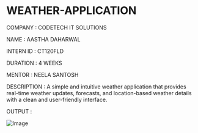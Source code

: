 # WEATHER-APPLICATION

COMPANY : CODETECH IT SOLUTIONS

NAME : AASTHA DAHARWAL

INTERN ID : CT120FLD

DURATION : 4 WEEKS

MENTOR : NEELA SANTOSH

DESCRIPTION : A simple and intuitive weather application that provides real-time weather updates, forecasts, and location-based weather details with a clean and user-friendly interface.

OUTPUT : 

![Image](https://github.com/user-attachments/assets/6162c904-52cd-48d8-86b3-91d40b58c4e9)
